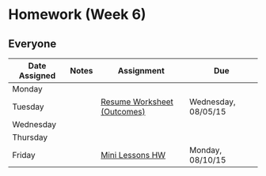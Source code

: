 # Homework (Week 6)


## Everyone
| Date Assigned | Notes                          | Assignment | Due |
|---------------|--------------------------------|------------|-----|
| Monday        |                                |   |   |
| Tuesday       |                                | [Resume Worksheet (Outcomes)](https://drive.google.com/a/generalassemb.ly/file/d/0B0cuNYi34jyubGZsOXhBeVRFM3c/view) | Wednesday, 08/05/15 |
| Wednesday     |                                |   |   |
| Thursday      |                                |   |   |
| Friday        |                                | [Mini Lessons HW](https://github.com/ga-dc/pbj-project2-mini-lessons-hw)  | Monday, 08/10/15 |
